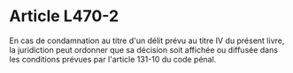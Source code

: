 # Article L470-2

En cas de condamnation au titre d'un délit prévu au titre IV du présent livre, la juridiction peut ordonner que sa décision soit affichée ou diffusée dans les conditions prévues par l'article 131-10 du code pénal.
